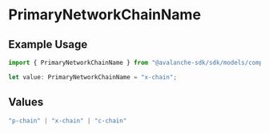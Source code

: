 # PrimaryNetworkChainName

## Example Usage

```typescript
import { PrimaryNetworkChainName } from "@avalanche-sdk/sdk/models/components";

let value: PrimaryNetworkChainName = "x-chain";
```

## Values

```typescript
"p-chain" | "x-chain" | "c-chain"
```